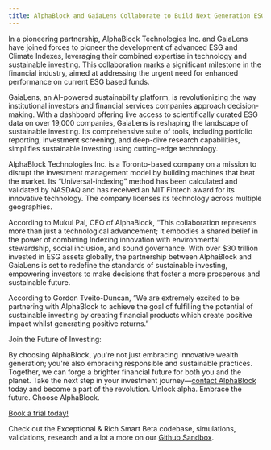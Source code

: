 ```yaml
---
title: AlphaBlock and GaiaLens Collaborate to Build Next Generation ESG and Climate Indexes
---
```


In a pioneering partnership, AlphaBlock Technologies Inc. and GaiaLens have joined forces to pioneer the development of advanced ESG and Climate Indexes, leveraging their combined expertise in technology and sustainable investing. This collaboration marks a significant milestone in the financial industry, aimed at addressing the urgent need for enhanced performance on current ESG based funds.

GaiaLens, an AI-powered sustainability platform, is revolutionizing the way institutional investors and financial services companies approach decision-making. With a dashboard offering live access to scientifically curated ESG data on over 19,000 companies, GaiaLens is reshaping the landscape of sustainable investing. Its comprehensive suite of tools, including portfolio reporting, investment screening, and deep-dive research capabilities, simplifies sustainable investing using cutting-edge technology.

AlphaBlock Technologies Inc. is a Toronto-based company on a mission to disrupt the investment management model by building machines that beat the market. Its “Universal-indexing” method has been calculated and validated by NASDAQ and has received an MIT Fintech award for its innovative technology. The company licenses its technology across multiple geographies.

According to Mukul Pal, CEO of AlphaBlock, “This collaboration represents more than just a technological advancement; it embodies a shared belief in the power of combining Indexing innovation with environmental stewardship, social inclusion, and sound governance. With over $30 trillion invested in ESG assets globally, the partnership between AlphaBlock and GaiaLens is set to redefine the standards of sustainable investing, empowering investors to make decisions that foster a more prosperous and sustainable future.

According to Gordon Tveito-Duncan, “We are extremely excited to be partnering with AlphaBlock to achieve the goal of fulfilling the potential of sustainable investing by creating financial products which create positive impact whilst generating positive returns.”

Join the Future of Investing:

By choosing AlphaBlock, you're not just embracing innovative wealth generation; you're also embracing responsible and sustainable practices. Together, we can forge a brighter financial future for both you and the planet. Take the next step in your investment journey—[contact AlphaBlock](https://calendly.com/mukulpal/alphablock?month=2024-04) today and become a part of the revolution. Unlock alpha. Embrace the future. Choose AlphaBlock.

[Book a trial today!](https://calendly.com/mukulpal/alphablock)

Check out the Exceptional & Rich Smart Beta codebase, simulations, validations, research and a lot a more on our [Github Sandbox](https://github.com/alphablockorg/SandBox---RankingAndPortfolioBuilding).

